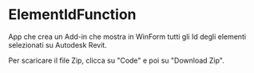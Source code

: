# ElementIdFunction
App che crea un Add-in che mostra in WinForm tutti gli Id degli elementi selezionati su Autodesk Revit.

Per scaricare il file Zip, clicca su "Code" e poi su "Download Zip".
